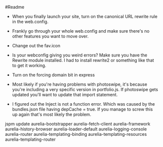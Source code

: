 #Readme
- When you finally launch your site, turn on the canonical URL rewrite rule in the web.config.

- Frankly go through your whole web.config and make sure there's no other features you want to move over.

- Change out the fav.icon

- Is your webconfig giving you weird errors?  Make sure you have the Rewrite module installed.  I had to install rewrite2 or something like that to get it working.

- Turn on the forcing domain bit in express

- Most likely if you're having problems with photoswipe, it's because you're including a very specific version in portfolio.js.  If photoswipe gets updated
you'll want to update that import statement.

- I figured out the Inject is not a function error.  Which was caused by the bundles.json file having depCache = true.  If you manage to screw this up again that's most likely the problem.

jspm update aurelia-bootstrapper aurelia-fetch-client aurelia-framework aurelia-history-browser aurelia-loader-default aurelia-logging-console aurelia-router aurelia-templating-binding aurelia-templating-resources aurelia-templating-router